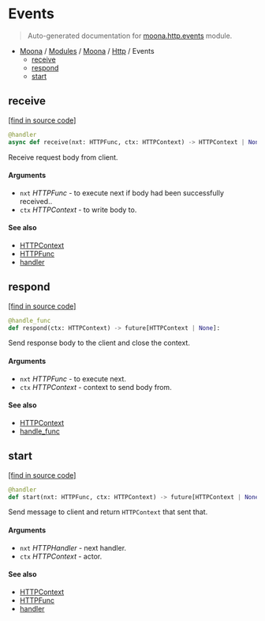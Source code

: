 # Events

> Auto-generated documentation for [moona.http.events](https://github.com/katunilya/moona/blob/main/moona/http/events.py) module.

- [Moona](../../README.md#-moona) / [Modules](../../MODULES.md#moona-modules) / [Moona](../index.md#moona) / [Http](index.md#http) / Events
    - [receive](#receive)
    - [respond](#respond)
    - [start](#start)

## receive

[[find in source code]](https://github.com/katunilya/moona/blob/main/moona/http/events.py#L50)

```python
@handler
async def receive(nxt: HTTPFunc, ctx: HTTPContext) -> HTTPContext | None:
```

Receive request body from client.

#### Arguments

- `nxt` *HTTPFunc* - to execute next if body had been successfully received..
- `ctx` *HTTPContext* - to write body to.

#### See also

- [HTTPContext](context.md#httpcontext)
- [HTTPFunc](handlers.md#httpfunc)
- [handler](handlers.md#handler)

## respond

[[find in source code]](https://github.com/katunilya/moona/blob/main/moona/http/events.py#L35)

```python
@handle_func
def respond(ctx: HTTPContext) -> future[HTTPContext | None]:
```

Send response body to the client and close the context.

#### Arguments

- `nxt` *HTTPFunc* - to execute next.
- `ctx` *HTTPContext* - context to send body from.

#### See also

- [HTTPContext](context.md#httpcontext)
- [handle_func](handlers.md#handle_func)

## start

[[find in source code]](https://github.com/katunilya/moona/blob/main/moona/http/events.py#L15)

```python
@handler
def start(nxt: HTTPFunc, ctx: HTTPContext) -> future[HTTPContext | None]:
```

Send message to client and return `HTTPContext` that sent that.

#### Arguments

- `nxt` *HTTPHandler* - next handler.
- `ctx` *HTTPContext* - actor.

#### See also

- [HTTPContext](context.md#httpcontext)
- [HTTPFunc](handlers.md#httpfunc)
- [handler](handlers.md#handler)
